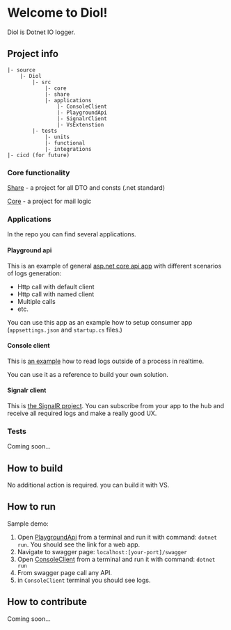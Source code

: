 # Welcome to Diol!

Diol is Dotnet IO logger.

## Project info

```
|- source
    |- Diol
        |- src
            |- core
            |- share
            |- applications
                |- ConsoleClient
                |- PlaygroundApi
                |- SignalrClient
                |- VsExtenstion
        |- tests
            |- units
            |- functional
            |- integrations
|- cicd (for future)
```

### Core functionality

[Share](/source/Diol/src/share/) - a project for all DTO and consts (.net standard)

[Core](/source/Diol/src/core/) - a project for mail logic

### Applications

In the repo you can find several applications. 

#### Playground api

This is an example of general [asp.net core api app](/source/Diol/src/applications/Diol.applications.PlaygroundApi/) with different scenarios of logs generation:

* Http call with default client
* Http call with named client
* Multiple calls
* etc.

You can use this app as an example how to setup consumer app (`appsettings.json` and `startup.cs` files.) 

#### Console client

This is [an example](/source/Diol/src/applications/Diol.applications.ConsoleClient/) how to read logs outside of a process in realtime.

You can use it as a reference to build your own solution.

#### Signalr client

This is [the SignalR project](/source/Diol/src/applications/Diol.applications.SignalrClient/). You can subscribe from your app to the hub and receive all required logs and make a really good UX. 

### Tests

Coming soon...

## How to build

No additional action is required. you can build it with VS.

## How to run

Sample demo:
1. Open [PlaygroundApi](/source/Diol/src/applications/Diol.applications.PlaygroundApi/) from a terminal and run it with command: `dotnet run`. You should see the link for a web app. 
2. Navigate to swagger page: `localhost:[your-port]/swagger`
3. Open [ConsoleClient](/source/Diol/src/applications/Diol.applications.ConsoleClient/) from a terminal and run it with command: `dotnet run`
4. From swagger page call any API. 
5. in `ConsoleClient` terminal you should see logs.

## How to contribute

Coming soon...